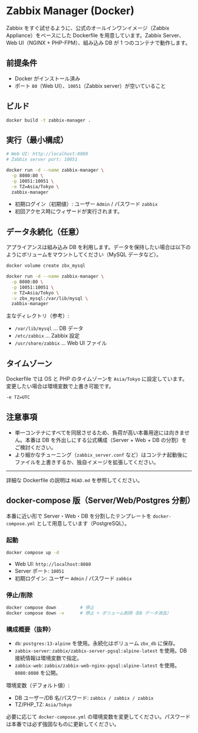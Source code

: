 # Zabbix Manager (Docker)

Zabbix をすぐ試せるように、公式のオールインワンイメージ（Zabbix Appliance）をベースにした Dockerfile を用意しています。Zabbix Server、Web UI（NGINX + PHP-FPM）、組み込み DB が 1 つのコンテナで動作します。

## 前提条件
- Docker がインストール済み
- ポート `80`（Web UI）、`10051`（Zabbix server）が空いていること

## ビルド
```bash
docker build -t zabbix-manager .
```

## 実行（最小構成）
```bash
# Web UI: http://localhost:8080
# Zabbix server port: 10051

docker run -d --name zabbix-manager \
  -p 8080:80 \
  -p 10051:10051 \
  -e TZ=Asia/Tokyo \
  zabbix-manager
```

- 初期ログイン（初期値）: ユーザー `Admin` / パスワード `zabbix`
- 初回アクセス時にウィザードが実行されます。

## データ永続化（任意）
アプライアンスは組み込み DB を利用します。データを保持したい場合は以下のようにボリュームをマウントしてください（MySQL データなど）。

```bash
docker volume create zbx_mysql

docker run -d --name zabbix-manager \
  -p 8080:80 \
  -p 10051:10051 \
  -e TZ=Asia/Tokyo \
  -v zbx_mysql:/var/lib/mysql \
  zabbix-manager
```

主なディレクトリ（参考）:
- `/var/lib/mysql` … DB データ
- `/etc/zabbix` … Zabbix 設定
- `/usr/share/zabbix` … Web UI ファイル

## タイムゾーン
Dockerfile では OS と PHP のタイムゾーンを `Asia/Tokyo` に設定しています。変更したい場合は環境変数で上書き可能です。

```bash
-e TZ=UTC
```

## 注意事項
- 単一コンテナにすべてを同居させるため、負荷が高い本番用途には向きません。本番は DB を外出しにする公式構成（Server + Web + DB の分割）をご検討ください。
- より細かなチューニング（`zabbix_server.conf` など）はコンテナ起動後にファイルを上書きするか、独自イメージを拡張してください。

---
詳細な Dockerfile の説明は `READ.md` を参照してください。

## docker-compose 版（Server/Web/Postgres 分割）
本番に近い形で Server・Web・DB を分割したテンプレートを `docker-compose.yml` として用意しています（PostgreSQL）。

### 起動
```bash
docker compose up -d
```

- Web UI: `http://localhost:8080`
- Server ポート: `10051`
- 初期ログイン: ユーザー `Admin` / パスワード `zabbix`

### 停止/削除
```bash
docker compose down         # 停止
docker compose down -v      # 停止 + ボリューム削除（DB データ消去）
```

### 構成概要（抜粋）
- `db`: `postgres:13-alpine` を使用。永続化はボリューム `zbx_db` に保存。
- `zabbix-server`: `zabbix/zabbix-server-pgsql:alpine-latest` を使用。DB 接続情報は環境変数で指定。
- `zabbix-web`: `zabbix/zabbix-web-nginx-pgsql:alpine-latest` を使用。`8080:8080` を公開。

環境変数（デフォルト値）:
- DB ユーザー/DB 名/パスワード: `zabbix / zabbix / zabbix`
- TZ/PHP_TZ: `Asia/Tokyo`

必要に応じて `docker-compose.yml` の環境変数を変更してください。パスワードは本番では必ず強固なものに更新してください。
